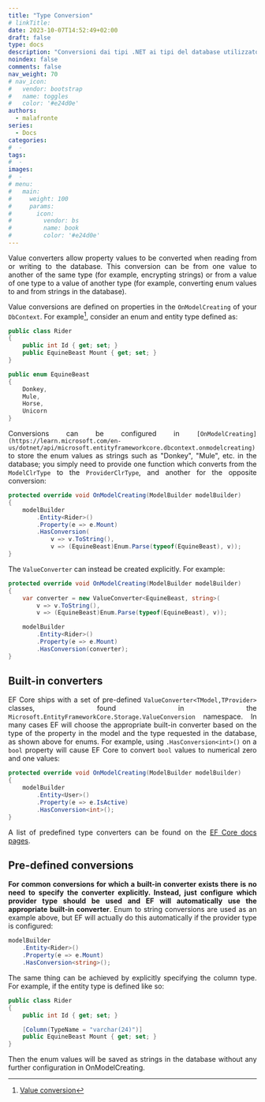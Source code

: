 ```yaml
---
title: "Type Conversion"
# linkTitle:
date: 2023-10-07T14:52:49+02:00
draft: false
type: docs
description: "Conversioni dai tipi .NET ai tipi del database utilizzato"
noindex: false
comments: false
nav_weight: 70
# nav_icon:
#   vendor: bootstrap
#   name: toggles
#   color: '#e24d0e'
authors:
  - malafronte
series:
  - Docs
categories:
#  - 
tags:
#  - 
images:
#  - 
# menu:
#   main:
#     weight: 100
#     params:
#       icon:
#         vendor: bs
#         name: book
#         color: '#e24d0e'
---
```

<style>p {text-align: justify}</style>
Value converters allow property values to be converted when reading from or writing to the database. This conversion can be from one value to another of the same type (for example, encrypting strings) or from a value of one type to a value of another type (for example, converting enum values to and from strings in the database).  

Value conversions are defined on properties in the `OnModelCreating` of your `DbContext`. For example[^1], consider an enum and entity type defined as:

```cs
public class Rider
{
    public int Id { get; set; }
    public EquineBeast Mount { get; set; }
}

public enum EquineBeast
{
    Donkey,
    Mule,
    Horse,
    Unicorn
}
```

Conversions can be configured in `[OnModelCreating](https://learn.microsoft.com/en-us/dotnet/api/microsoft.entityframeworkcore.dbcontext.onmodelcreating)` to store the enum values as strings such as "Donkey", "Mule", etc. in the database; you simply need to provide one function which converts from the `ModelClrType` to the `ProviderClrType`, and another for the opposite conversion:

```cs
protected override void OnModelCreating(ModelBuilder modelBuilder)
{
    modelBuilder
        .Entity<Rider>()
        .Property(e => e.Mount)
        .HasConversion(
            v => v.ToString(),
            v => (EquineBeast)Enum.Parse(typeof(EquineBeast), v));
}
```

The `ValueConverter` can instead be created explicitly. For example:

```cs
protected override void OnModelCreating(ModelBuilder modelBuilder)
{
    var converter = new ValueConverter<EquineBeast, string>(
        v => v.ToString(),
        v => (EquineBeast)Enum.Parse(typeof(EquineBeast), v));

    modelBuilder
        .Entity<Rider>()
        .Property(e => e.Mount)
        .HasConversion(converter);
}
```

## Built-in converters

EF Core ships with a set of pre-defined `ValueConverter<TModel,TProvider>` classes, found in the `Microsoft.EntityFrameworkCore.Storage.ValueConversion` namespace. In many cases EF will choose the appropriate built-in converter based on the type of the property in the model and the type requested in the database, as shown above for enums. For example, using `.HasConversion<int>()` on a `bool` property will cause EF Core to convert `bool` values to numerical zero and one values:

```cs
protected override void OnModelCreating(ModelBuilder modelBuilder)
{
    modelBuilder
        .Entity<User>()
        .Property(e => e.IsActive)
        .HasConversion<int>();
}
```

A list of predefined type converters can be found on the [EF Core docs pages](https://learn.microsoft.com/en-us/ef/core/modeling/value-conversions?tabs=data-annotations#built-in-converters).

## Pre-defined conversions

**For common conversions for which a built-in converter exists there is no need to specify the converter explicitly. Instead, just configure which provider type should be used and EF will automatically use the appropriate built-in converter**. Enum to string conversions are used as an example above, but EF will actually do this automatically if the provider type is configured:

```cs
modelBuilder
    .Entity<Rider>()
    .Property(e => e.Mount)
    .HasConversion<string>();
```

The same thing can be achieved by explicitly specifying the column type. For example, if the entity type is defined like so:

```cs
public class Rider
{
    public int Id { get; set; }

    [Column(TypeName = "varchar(24)")]
    public EquineBeast Mount { get; set; }
}
```

Then the enum values will be saved as strings in the database without any further configuration in OnModelCreating.

[^1]: [Value conversion](https://learn.microsoft.com/en-us/ef/core/modeling/value-conversions?tabs=data-annotations )
